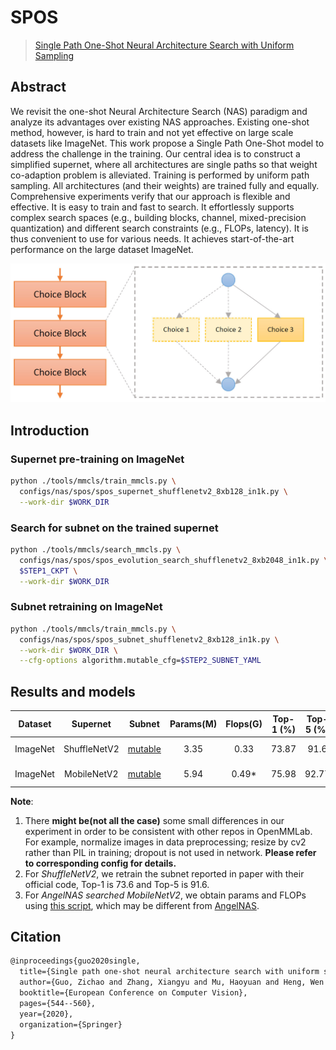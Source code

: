 # SPOS

> [Single Path One-Shot Neural Architecture Search with Uniform Sampling](https://arxiv.org/abs/1904.00420)

<!-- [ALGORITHM] -->

## Abstract

We revisit the one-shot Neural Architecture Search (NAS) paradigm and analyze its advantages over existing NAS approaches. Existing one-shot method, however, is hard to train and not yet effective on large scale datasets like ImageNet. This work propose a Single Path One-Shot model to address the challenge in the training. Our central idea is to construct a simplified supernet, where all architectures are single paths so that weight co-adaption problem is alleviated. Training is performed by uniform path sampling. All architectures (and their weights) are trained fully and equally.
Comprehensive experiments verify that our approach is flexible and effective. It is easy to train and fast to search. It effortlessly supports complex search spaces (e.g., building blocks, channel, mixed-precision quantization) and different search constraints (e.g., FLOPs, latency). It is thus convenient to use for various needs. It achieves start-of-the-art performance on the large dataset ImageNet.

![pipeline](/docs/en/imgs/model_zoo/spos/pipeline.jpg)

## Introduction

### Supernet pre-training on ImageNet

```bash
python ./tools/mmcls/train_mmcls.py \
  configs/nas/spos/spos_supernet_shufflenetv2_8xb128_in1k.py \
  --work-dir $WORK_DIR
```

### Search for subnet on the trained supernet

```bash
python ./tools/mmcls/search_mmcls.py \
  configs/nas/spos/spos_evolution_search_shufflenetv2_8xb2048_in1k.py \
  $STEP1_CKPT \
  --work-dir $WORK_DIR
```

### Subnet retraining on ImageNet

```bash
python ./tools/mmcls/train_mmcls.py \
  configs/nas/spos/spos_subnet_shufflenetv2_8xb128_in1k.py \
  --work-dir $WORK_DIR \
  --cfg-options algorithm.mutable_cfg=$STEP2_SUBNET_YAML
```

## Results and models

| Dataset |   Supernet   |                                                                                                                                              Subnet                                                                                                                                              | Params(M) | Flops(G) | Top-1 (%) | Top-5 (%) |                      Config                      | Download                                                                                                                                                                                                                                                                                                                                                                                                                                                                                                                                                                      |     Remarks     |
| :------: | :----------: | :----------------------------------------------------------------------------------------------------------------------------------------------------------------------------------------------------------------------------------------------------------------------------------------------: | :-------: | :------: | :-------: | :-------: | :----------------------------------------------: | :---------------------------------------------------------------------------------------------------------------------------------------------------------------------------------------------------------------------------------------------------------------------------------------------------------------------------------------------------------------------------------------------------------------------------------------------------------------------------------------------------------------------------------------------------------------------------- | :--------------: |
| ImageNet | ShuffleNetV2 | [mutable](https://openmmlab-share.oss-cn-hangzhou.aliyuncs.com/mmrazor/v0.1/nas/spos/spos_shufflenetv2_subnet_8xb128_in1k/spos_shufflenetv2_subnet_8xb128_in1k_flops_0.33M_acc_73.87_20211222-454627be_mutable_cfg.yaml?versionId=CAEQHxiBgICw5b6I7xciIGY5MjVmNWFhY2U5MjQzN2M4NDViYzI2YWRmYWE1YzQx) |   3.35   |   0.33   |   73.87   |   91.6   | [config](./spos_subnet_shufflenetv2_8xb128_in1k.py) | [model](https://openmmlab-share.oss-cn-hangzhou.aliyuncs.com/mmrazor/v0.1/nas/spos/spos_shufflenetv2_subnet_8xb128_in1k/spos_shufflenetv2_subnet_8xb128_in1k_flops_0.33M_acc_73.87_20211222-1f0a0b4d.pth?versionId=CAEQHxiBgIDK5b6I7xciIDM1YjIwZjQxN2UyMDRjYjA5YTM5NTBlMGNhMTdkNjI2) &#124; [log](https://openmmlab-share.oss-cn-hangzhou.aliyuncs.com/mmrazor/v0.1/nas/spos/spos_shufflenetv2_subnet_8xb128_in1k/spos_shufflenetv2_subnet_8xb128_in1k_flops_0.33M_acc_73.87_20211222-1f0a0b4d.log.json?versionId=CAEQHxiBgIDr9cuL7xciIDBmOTZiZGUyYjRiMDQ5NzhhZjY0NWUxYmUzNDlmNTg5) | MMRazor searched |
| ImageNet | MobileNetV2 | [mutable](https://download.openmmlab.com/mmrazor/v0.1/nas/spos/spos_mobilenet_subnet/spos_angelnas_flops_0.49G_acc_75.98_20220307-54f4698f_mutable_cfg.yaml) | 5.94 | 0.49* | 75.98 | 92.77 | [config](./spos_mobilenet_for_check_ckpt_from_anglenas.py) | [model](https://download.openmmlab.com/mmrazor/v0.1/nas/spos/spos_mobilenet_subnet/spos_angelnas_flops_0.49G_acc_75.98_20220307-54f4698f.pth) | [AngelNAS](https://github.com/megvii-model/AngleNAS) searched |

**Note**:

1. There **might be(not all the case)** some small differences in our experiment in order to be consistent with other repos in OpenMMLab. For example,
   normalize images in data preprocessing; resize by cv2 rather than PIL in training; dropout is not used in network. **Please refer to corresponding config for details.**
2. For *ShuffleNetV2*, we retrain the subnet reported in paper with their official code, Top-1 is 73.6 and Top-5 is 91.6.
2. For *AngelNAS searched MobileNetV2*, we obtain params and FLOPs using [this script](/tools/misc/get_flops.py), which may be different from [AngelNAS](https://github.com/megvii-model/AngleNAS#searched-models-with-abs).

## Citation

```latex
@inproceedings{guo2020single,
  title={Single path one-shot neural architecture search with uniform sampling},
  author={Guo, Zichao and Zhang, Xiangyu and Mu, Haoyuan and Heng, Wen and Liu, Zechun and Wei, Yichen and Sun, Jian},
  booktitle={European Conference on Computer Vision},
  pages={544--560},
  year={2020},
  organization={Springer}
}
```
